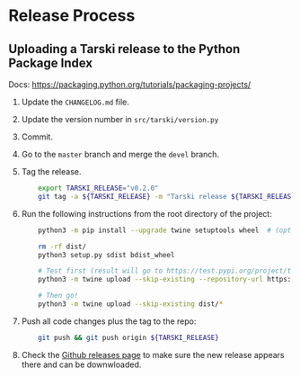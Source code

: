 
# Release Process

## Uploading a Tarski release to the Python Package Index

Docs: <https://packaging.python.org/tutorials/packaging-projects/>

1. Update the `CHANGELOG.md` file.
1. Update the version number in `src/tarski/version.py`
1. Commit.
1. Go to the `master` branch and merge the `devel` branch.
1. Tag the release.
    ```bash
        export TARSKI_RELEASE="v0.2.0"
        git tag -a ${TARSKI_RELEASE} -m "Tarski release ${TARSKI_RELEASE}"
    ```
        
1. Run the following instructions from the root directory of the project:
    ```bash
        python3 -m pip install --upgrade twine setuptools wheel  # (optional)
    
        rm -rf dist/
        python3 setup.py sdist bdist_wheel
    
        # Test first (result will go to https://test.pypi.org/project/tarski/):
        python3 -m twine upload --skip-existing --repository-url https://test.pypi.org/legacy/ dist/*
    
        # Then go!
        python3 -m twine upload --skip-existing dist/*
    ```

1. Push all code changes plus the tag to the repo:
    ```bash
        git push && git push origin ${TARSKI_RELEASE}
    ```

1. Check the [Github releases page](https://github.com/aig-upf/tarski/releases) to make sure the new release appears
   there and can be downwloaded.

